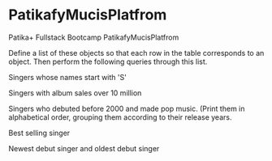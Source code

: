 # PatikafyMucisPlatfrom
Patika+ Fullstack Bootcamp PatikafyMucisPlatfrom


Define a list of these objects so that each row in the table corresponds to an object. Then perform the following queries through this list.

Singers whose names start with 'S'

Singers with album sales over 10 million

Singers who debuted before 2000 and made pop music. (Print them in alphabetical order, grouping them according to their release years.

Best selling singer

Newest debut singer and oldest debut singer
